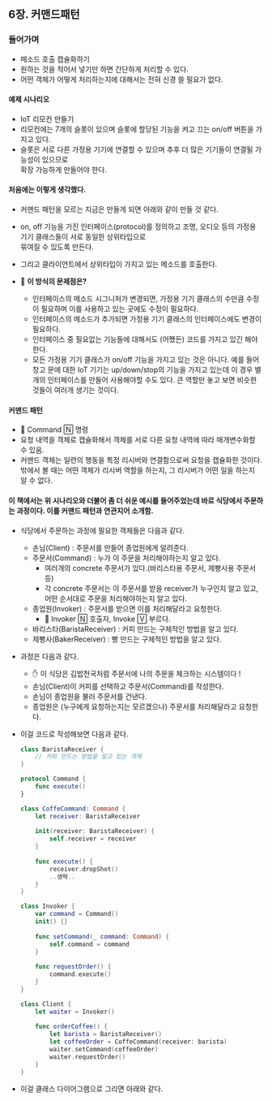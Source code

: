 ## 6장. 커맨드패턴

### 들어가며
- 메소드 호출 캡슐화하기
- 원하는 것을 적어서 넣기만 하면 간단하게 처리할 수 있다.
- 어떤 객체가 어떻게 처리하는지에 대해서는 전혀 신경 쓸 필요가 없다.

#### <b>예제 시나리오</b>
- IoT 리모컨 만들기
- 리모컨에는 7개의 슬롯이 있으며 슬롯에 할당된 기능을 켜고 끄는 on/off 버튼을 가지고 있다.
- 슬롯은 서로 다른 가정용 기기에 연결할 수 있으며 추후 더 많은 기기들이 연결될 가능성이 있으므로   
확장 가능하게 만들어야 한다.

#### <b>처음에는 이렇게 생각했다.</b>
- 커맨드 패턴을 모르는 지금은 만들게 되면 아래와 같이 만들 것 같다.
- on, off 기능을 가진 인터페이스(protocol)를 정의하고 조명, 오디오 등의 가정용 기기 클래스들이 서로 동일한 상위타입으로  
묶여질 수 있도록 만든다.
- 그리고 클라이언트에서 상위타입이 가지고 있는 메소드를 호출한다.

- 🤔 <b>이 방식의 문제점은?</b>
    - 인터페이스의 메소드 시그니처가 변경되면, 가정용 기기 클래스의 수만큼 수정이 필요하며 이를 사용하고 있는 곳에도 수정이 필요하다.
    - 인터페이스의 메소드가 추가되면 가정용 기기 클래스의 인터페이스에도 변경이 필요하다.
    - 인터페이스 중 필요없는 기능들에 대해서도 (어쨌든) 코드를 가지고 있긴 해야한다.
    - 모든 가정용 기기 클래스가 on/off 기능을 가지고 있는 것은 아니다. 예를 들어 창고 문에 대한 IoT 기기는 up/down/stop의 기능을 가지고 있는데 이 경우 별개의 인터페이스를 만들어 사용해야할 수도 있다. 큰 역할만 놓고 보면 비슷한 것들이 여러개 생기는 것이다.


#### <b>커맨드 패턴</b>
- 📒 Command 🄽 명령
- 요청 내역을 객체로 캡슐화해서 객체를 서로 다른 요청 내역에 따라 매개변수화할 수 있음.
- 커맨드 객체는 일련의 행동을 특정 리시버와 연결함으로써 요청을 캡슐화한 것이다. 밖에서 볼 때는 어떤 객체가 리시버 역할을 하는지, 그 리시버가 어떤 일을 하는지 알 수 없다.

#### 이 책에서는 위 시나리오와 더불어 좀 더 쉬운 예시를 들어주었는데 바로 식당에서 주문하는 과정이다. 이를 커맨드 패턴과 연관지어 소개함.
- 식당에서 주문하는 과정에 필요한 객체들은 다음과 같다.
    - 손님(Client) : 주문서를 만들어 종업원에게 알려준다.
    - 주문서(Command) : 누가 이 주문을 처리해야하는지 알고 있다. 
        - 여러개의 concrete 주문서가 있다.(바리스타용 주문서, 제빵사용 주문서 등)
        - 각 concrete 주문서는 이 주문서를 받을 receiver가 누구인지 알고 있고, 어떤 순서대로 주문을 처리해야하는지 알고 있다.
    - 종업원(Invoker) : 주문서를 받으면 이를 처리해달라고 요청한다.
        - 📒 Invoker 🄽 호출자, Invoke 🅅 부르다.
    - 바리스타(BaristaReceiver) : 커피 만드는 구체적인 방법을 알고 있다.
    - 제빵사(BakerReceiver) : 빵 만드는 구체적인 방법을 알고 있다.

- 과정은 다음과 같다.
    - ✋ 이 식당은 김밥천국처럼 주문서에 나의 주문을 체크하는 시스템이다 !
    - 손님(Client)이 커피를 선택하고 주문서(Command)를 작성한다.
    - 손님이 종업원을 불러 주문서를 건낸다.
    - 종업원은 (누구에게 요청하는지는 모르겠으나) 주문서를 처리해달라고 요청한다.

- 이걸 코드로 작성해보면 다음과 같다.
    ```Swift
    class BaristaReceiver {
        // 커피 만드는 방법을 알고 있는 객체
    }
    
    protocol Command {
        func execute()
    }

    class CoffeCommand: Command {
        let receiver: BaristaReceiver
        
        init(receiver: BaristaReceiver) {
            self.receiver = receiver
        }
        
        func execute() {
            receiver.dropShot()
            ..생략..
        }
    }
    
    class Invoker {
        var command = Command()
        init() {}
        
        func setCommand(_ command: Command) {
            self.command = command
        }
        
        func requestOrder() {
            command.execute()
        }
    }

    class Client {
        let waiter = Invoker()
        
        func orderCoffee() {
            let barista = BaristaReceiver()
            let coffeeOrder = CoffeCommand(receiver: barista)
            waiter.setCommand(coffeeOrder)
            waiter.requestOrder()
        }
    }
    
    
    ```
- 이걸 클래스 다이어그램으로 그리면 아래와 같다.



